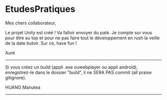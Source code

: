 EtudesPratiques
===============
Mes chers collaborateur,

Le projet Unity est créé ! Va falloir envoyer du paté. Je compte sur vous pour être au top et pour ne pas faire tout le développement en rush la veille de la date butoir. Sur ce, have fun !

Auré

----------

Si vous créez un build (appli .exe ouwebplayer ou appli android), enregistrez-le dans le dossier "build", il ne SERA PAS commit (all praise gitignore).

HUANG Manutea

----------
